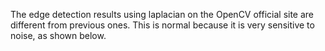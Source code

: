 The edge detection results using laplacian on the OpenCV official site are different from previous ones. This is normal because it is very sensitive to noise, as shown below.
